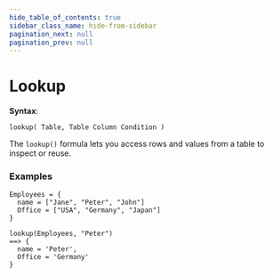 ```yaml
---
hide_table_of_contents: true
sidebar_class_name: hide-from-sidebar
pagination_next: null
pagination_prev: null
---
```


# Lookup

**Syntax**:

`lookup( Table, Table Column Condition )`

The `lookup()` formula lets you access rows and values from a table to inspect or reuse.

### Examples

```deci live
Employees = {
  name = ["Jane", "Peter", "John"]
  Office = ["USA", "Germany", "Japan"]
}

lookup(Employees, "Peter")
==> {
  name = 'Peter',
  Office = 'Germany'
}
```

